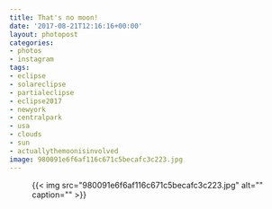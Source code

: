 ```yaml
---
title: That's no moon!
date: '2017-08-21T12:16:16+00:00'
layout: photopost
categories:
- photos
- instagram
tags:
- eclipse
- solareclipse
- partialeclipse
- eclipse2017
- newyork
- centralpark
- usa
- clouds
- sun
- actuallythemoonisinvolved
image: 980091e6f6af116c671c5becafc3c223.jpg
---
```


<figure class="photo photo--square">
  {{< img src="980091e6f6af116c671c5becafc3c223.jpg" alt="" caption="" >}}

</figure>




